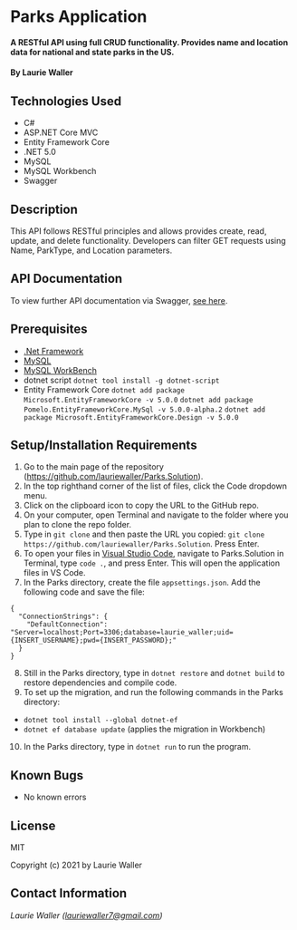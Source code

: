 # Parks Application

#### A RESTful API using full CRUD functionality. Provides name and location data for national and state parks in the US. 

#### By **Laurie Waller**

## Technologies Used

* C#
* ASP.NET Core MVC
* Entity Framework Core
* .NET 5.0
* MySQL 
* MySQL Workbench
* Swagger

## Description
This API follows RESTful principles and allows provides create, read, update, and delete functionality. Developers can filter GET requests using Name, ParkType, and Location parameters.

## API Documentation
To view further API documentation via Swagger, [see here](https://app.swaggerhub.com/apis-docs/lauriewaller/parks2/0.1#/).

## Prerequisites

* [.Net Framework](https://dotnet.microsoft.com/download/dotnet/thank-you/sdk-2.2.106-macos-x64-installer)
* [MySQL](https://dev.mysql.com/downloads/file/?id=484914)
* [MySQL WorkBench](https://dev.mysql.com/downloads/file/?id=484391)
* dotnet script 
  `dotnet tool install -g dotnet-script`
* Entity Framework Core
  `dotnet add package Microsoft.EntityFrameworkCore -v 5.0.0`
  `dotnet add package Pomelo.EntityFrameworkCore.MySql -v 5.0.0-alpha.2`
  `dotnet add package Microsoft.EntityFrameworkCore.Design -v 5.0.0`

## Setup/Installation Requirements

  1. Go to the main page of the repository (https://github.com/lauriewaller/Parks.Solution).
  2. In the top righthand corner of the list of files, click the Code dropdown menu.
  3. Click on the clipboard icon to copy the URL to the GitHub repo.
  4. On your computer, open Terminal and navigate to the folder where you plan to clone the repo folder.
  5. Type in `git clone` and then paste the URL you copied: `git clone https://github.com/lauriewaller/Parks.Solution`. Press Enter.
  6. To open your files in [Visual Studio Code](https://code.visualstudio.com/),
  navigate to Parks.Solution in Terminal, type `code .`, and press Enter. This will open the application files in VS Code.
  7. In the Parks directory, create the file `appsettings.json`. Add the following code and save the file:

    {
      "ConnectionStrings": {
        "DefaultConnection": "Server=localhost;Port=3306;database=laurie_waller;uid={INSERT_USERNAME};pwd={INSERT_PASSWORD};"
      }
    }
  
  8. Still in the Parks directory, type in `dotnet restore` and `dotnet build` to restore dependencies and compile code.
  9. To set up the migration, and run the following commands in the Parks directory:
  
  * `dotnet tool install --global dotnet-ef`
  * `dotnet ef database update` (applies the migration in Workbench)
 
  10. In the Parks directory, type in `dotnet run` to run the program. 


## Known Bugs

* No known errors

## License

MIT

Copyright (c) 2021 by Laurie Waller

## Contact Information

_Laurie Waller (lauriewaller7@gmail.com)_
